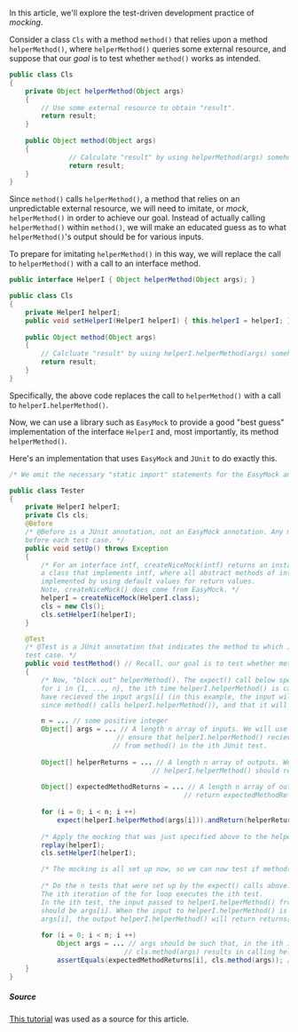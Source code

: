 In this article, we'll explore the test-driven development practice of *mocking*.

Consider a class `Cls` with a method `method()` that relies upon a method `helperMethod()`, where `helperMethod()` queries some external resource, and suppose that our *goal* is to test whether `method()` works as intended.

```java
public class Cls
{
    private Object helperMethod(Object args)
    {
        // Use some external resource to obtain "result".
        return result;
    }
    
    public Object method(Object args) 
    { 
               // Calculate "result" by using helperMethod(args) somehow.
               return result; 
    }
}
```

Since `method()` calls `helperMethod()`, a method that relies on an unpredictable external resource, we will need to imitate, or *mock*, `helperMethod()` in order to achieve our goal. Instead of actually calling `helperMethod()` within `method()`, we will make an educated guess as to what `helperMethod()`'s output should be for various inputs.

To prepare for imitating `helperMethod()` in this way, we will replace the call to `helperMethod()` with a call to an interface method.

```java
public interface HelperI { Object helperMethod(Object args); }

public class Cls
{
    private HelperI helperI;
    public void setHelperI(HelperI helperI) { this.helperI = helperI; }
    
    public Object method(Object args)
    {
        // Calcluate "result" by using helperI.helperMethod(args) somehow.
        return result;
    }
}
```

Specifically, the above code replaces the call to `helperMethod()` with a call to `helperI.helperMethod()`.

Now, we can use a library such as `EasyMock` to provide a good "best guess" implementation of the interface `HelperI` and, most importantly, its method `helperMethod()`.

Here's an implementation that uses `EasyMock` and `JUnit` to do exactly this.

```java
/* We omit the necessary "static import" statements for the EasyMock and JUnit libraries to reduce clutter. */

public class Tester
{
    private HelperI helperI;
    private Cls cls;
    @Before
    /* @Before is a JUnit annotation, not an EasyMock annotation. Any method tagged with @Before is executed 
    before each test case. */
    public void setUp() throws Exception
    {
        /* For an interface intf, createNiceMock(intf) returns an instance of 
        a class that implements intf, where all abstract methods of intf are 
        implemented by using default values for return values.
        Note, createNiceMock() does come from EasyMock. */
        helperI = createNiceMock(HelperI.class);
        cls = new Cls();
        cls.setHelperI(helperI);
    }

    @Test
    /* @Test is a JUnit annotation that indicates the method to which it is attatched is to be executed as a 
    test case. */
    public void testMethod() // Recall, our goal is to test whether method() works.
    {
        /* Now, "block out" helperMethod(). The expect() call below specifies that, 
        for i in {1, ..., n}, the ith time helperI.helperMethod() is called, it should 
        have recieved the input args[i] (in this example, the input will be coming from method(),
        since method() calls helperI.helperMethod()), and that it will return returns[i]. */

        n = ... // some positive integer
        Object[] args = ... // A length n array of inputs. We will use EasyMock to 
                           // ensure that helperI.helperMethod() recieves args[i] 
                          // from method() in the ith JUnit test.
            
        Object[] helperReturns = ... // A length n array of outputs. We will use EasyMock to impose that
                                    // helperI.helperMethod() should return helperReturns[i] upon recieving args[i] as input.
            
        Object[] expectedMethodReturns = ... // A length n array of outputs. We hope that method() will 
                                            // return expectedMethodReturns[i] in the ith iteration.
            
        for (i = 0; i < n; i ++)
            expect(helperI.helperMethod(args[i])).andReturn(helperReturns[i]);
        
        /* Apply the mocking that was just specified above to the helperI interface. */
        replay(helperI);
        cls.setHelperI(helperI);

        /* The mocking is all set up now, so we can now test if method() works. */
    
        /* Do the n tests that were set up by the expect() calls above. 
        The ith iteration of the for loop executes the ith test. 
        In the ith test, the input passed to helperI.helperMethod() from method()
        should be args[i]. When the input to helperI.helperMethod() is indeed 
        args[i], the output helperI.helperMethod() will return returns[i]. */
        
       	for (i = 0; i < n; i ++)
            Object args = ... // args should be such that, in the ith iteration of this loop, calling
                             // cls.method(args) results in calling helperI.helperMethod(args[i]) within cls.method()
            assertEquals(expectedMethodReturns[i], cls.method(args)); // assertEquals() is a JUnit method
    }
}
```

##### Source

[This tutorial](https://www.vogella.com/tutorials/EasyMock/article.html) was used as a source for this article.
